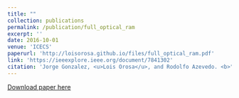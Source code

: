 ```yaml
---
title: ""
collection: publications
permalink: /publication/full_optical_ram
excerpt: ''
date: 2016-10-01
venue: 'ICECS'
paperurl: 'http://loisorosa.github.io/files/full_optical_ram.pdf'
link: 'https://ieeexplore.ieee.org/document/7841302'
citation: 'Jorge Gonzalez, <u>Lois Orosa</u>, and Rodolfo Azevedo. <b>"Architecting a computer with a full optical RAM."</b> In IEEE International Conference on Electronics, Circuits and Systems (ICECS), 2016.'
---
```

[Download paper here](http://loisorosa.github.io/files/full_optical_ram.pdf)

